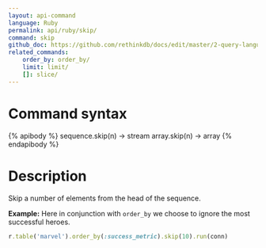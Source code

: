```yaml
---
layout: api-command 
language: Ruby
permalink: api/ruby/skip/
command: skip 
github_doc: https://github.com/rethinkdb/docs/edit/master/2-query-language/api/ruby/transformations/skip.md
related_commands:
    order_by: order_by/
    limit: limit/
    []: slice/
---
```


# Command syntax #

{% apibody %}
sequence.skip(n) &rarr; stream
array.skip(n) &rarr; array
{% endapibody %}

# Description #

Skip a number of elements from the head of the sequence.

__Example:__ Here in conjunction with `order_by` we choose to ignore the most successful heroes.

```rb
r.table('marvel').order_by(:success_metric).skip(10).run(conn)
```


